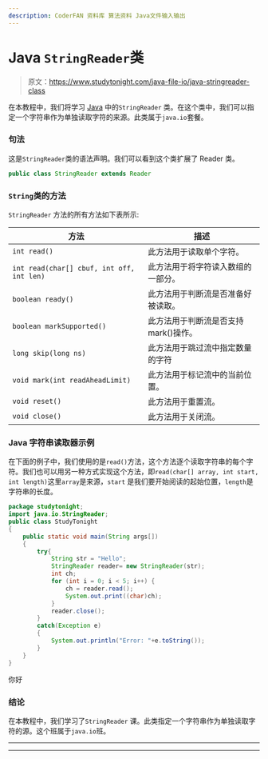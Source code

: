 ```yaml
---
description: CoderFAN 资料库 算法资料 Java文件输入输出
---
```


# Java `StringReader`类

> 原文：<https://www.studytonight.com/java-file-io/java-stringreader-class>

在本教程中，我们将学习 [Java](https://www.studytonight.com/java/) 中的`StringReader` 类。在这个类中，我们可以指定一个字符串作为单独读取字符的来源。此类属于`java.io`套餐。

### 句法

这是`StringReader`类的语法声明。我们可以看到这个类扩展了 Reader 类。

```java
public class StringReader extends Reader 
```

### `String`类的方法

`StringReader` 方法的所有方法如下表所示:

| 方法 | 描述 |
| --- | --- |
| `int read()` | 此方法用于读取单个字符。 |
| `int read(char[] cbuf, int off, int len)` | 此方法用于将字符读入数组的一部分。 |
| `boolean ready()` | 此方法用于判断流是否准备好被读取。 |
| `boolean markSupported()` | 此方法用于判断流是否支持 mark()操作。 |
| `long skip(long ns)` | 此方法用于跳过流中指定数量的字符 |
| `void mark(int readAheadLimit)` | 此方法用于标记流中的当前位置。 |
| `void reset()` | 此方法用于重置流。 |
| `void close()` | 此方法用于关闭流。 |

### Java 字符串读取器示例

在下面的例子中，我们使用的是`read()`方法，这个方法逐个读取字符串的每个字符。我们也可以用另一种方式实现这个方法，即`read(char[] array, int start, int length)`这里`array`是来源，`start` 是我们要开始阅读的起始位置，`length`是字符串的长度。

```java
package studytonight;
import java.io.StringReader;
public class StudyTonight 
{
	public static void main(String args[])
	{
		try{
			String str = "Hello"; 
			StringReader reader= new StringReader(str); 
			int ch; 
			for (int i = 0; i < 5; i++) { 
				ch = reader.read(); 
				System.out.print((char)ch);
			} 
			reader.close(); 
		}
		catch(Exception e)
		{
			System.out.println("Error: "+e.toString());
		}
	}
} 
```

你好

### 结论

在本教程中，我们学习了`StringReader` 课。此类指定一个字符串作为单独读取字符的源。这个班属于`java.io`班。

* * *

* * *